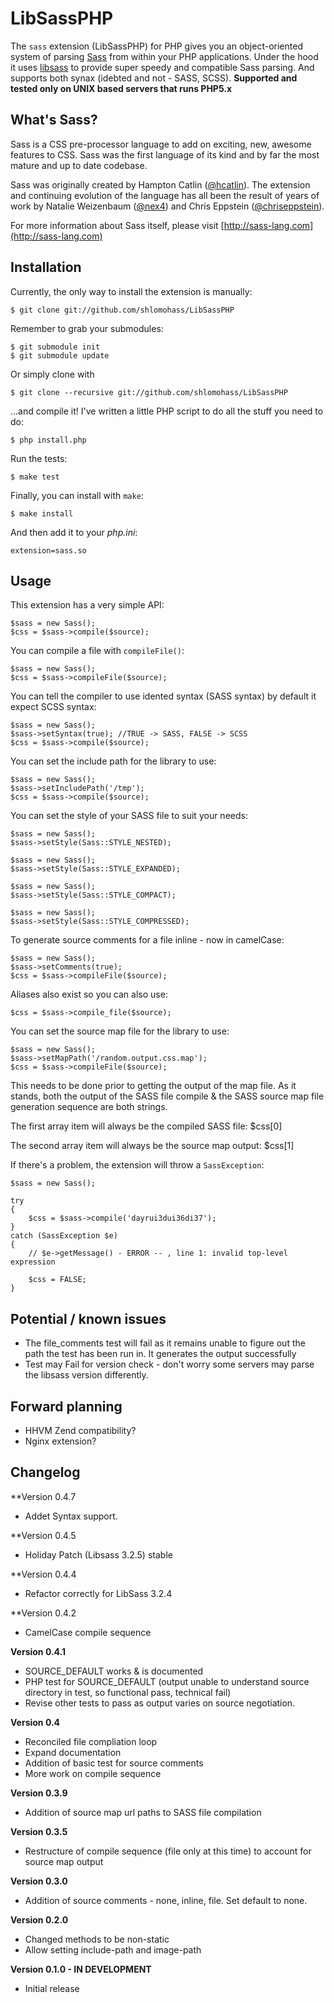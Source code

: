 # LibSassPHP

The `sass` extension (LibSassPHP) for PHP gives you an object-oriented system of parsing [Sass](http://sass-lang.com/) from within your PHP applications. Under the hood it uses [libsass](https://github.com/hcatlin/libsass) to provide super speedy and compatible Sass parsing.
And supports both synax (idebted and not - SASS, SCSS).
**Supported and tested only on UNIX based servers that runs PHP5.x**

## What's Sass?
 
Sass is a CSS pre-processor language to add on exciting, new, awesome features to CSS. Sass was the first language of its kind and by far the most mature and up to date codebase.

Sass was originally created by Hampton Catlin ([@hcatlin](http://twitter.com/hcatlin)). The extension and continuing evolution of the language has all been the result of years of work by Natalie Weizenbaum ([@nex4](http://twitter.com/nex4)) and Chris Eppstein ([@chriseppstein](http://twitter.com/chriseppstein)).

For more information about Sass itself, please visit [http://sass-lang.com](http://sass-lang.com)

## Installation

Currently, the only way to install the extension is manually:

    $ git clone git://github.com/shlomohass/LibSassPHP

Remember to grab your submodules:

    $ git submodule init
    $ git submodule update

Or simply clone with 
   
    $ git clone --recursive git://github.com/shlomohass/LibSassPHP

...and compile it! I've written a little PHP script to do all the stuff you need to do:

    $ php install.php

Run the tests:

    $ make test

Finally, you can install with `make`:

    $ make install

And then add it to your _php.ini_:

    extension=sass.so

## Usage

This extension has a very simple API:

    $sass = new Sass();
    $css = $sass->compile($source);

You can compile a file with `compileFile()`:

    $sass = new Sass();
    $css = $sass->compileFile($source);

You can tell the compiler to use idented syntax (SASS syntax) by default it expect SCSS syntax:

    $sass = new Sass();
    $sass->setSyntax(true); //TRUE -> SASS, FALSE -> SCSS
    $css = $sass->compile($source);
    
You can set the include path for the library to use:

    $sass = new Sass();
    $sass->setIncludePath('/tmp');
    $css = $sass->compile($source);

You can set the style of your SASS file to suit your needs:

    $sass = new Sass();
    $sass->setStyle(Sass::STYLE_NESTED);

    $sass = new Sass();
    $sass->setStyle(Sass::STYLE_EXPANDED);

    $sass = new Sass();
    $sass->setStyle(Sass::STYLE_COMPACT);

    $sass = new Sass();
    $sass->setStyle(Sass::STYLE_COMPRESSED);

To generate source comments for a file inline - now in camelCase:

    $sass = new Sass();
    $sass->setComments(true);
    $css = $sass->compileFile($source);

Aliases also exist so you can also use:

    $css = $sass->compile_file($source);

You can set the source map file for the library to use:

    $sass = new Sass();
    $sass->setMapPath('/random.output.css.map');
    $css = $sass->compileFile($source);

This needs to be done prior to getting the output of the map file. As it stands, both the output of the SASS file compile & the SASS source map file generation sequence are both strings.

The first array item will always be the compiled SASS file:
    $css[0]

The second array item will always be the source map output:
    $css[1]

If there's a problem, the extension will throw a `SassException`:

    $sass = new Sass();

    try
    {
        $css = $sass->compile('dayrui3dui36di37');
    }
    catch (SassException $e)
    {
        // $e->getMessage() - ERROR -- , line 1: invalid top-level expression

        $css = FALSE;
    }

## Potential / known issues

* The file_comments test will fail as it remains unable to figure out the path the test has been run in. It generates the output successfully
* Test may Fail for version check - don't worry some servers may parse the libsass version differently.

## Forward planning

* HHVM Zend compatibility?
* Nginx extension?

## Changelog

**Version 0.4.7
* Addet Syntax support.

**Version 0.4.5 
* Holiday Patch (Libsass 3.2.5) stable

**Version 0.4.4 
* Refactor correctly for LibSass 3.2.4

**Version 0.4.2
* CamelCase compile sequence

**Version 0.4.1**
* SOURCE_DEFAULT works & is documented
* PHP test for SOURCE_DEFAULT (output unable to understand source directory in test, so functional pass, technical fail)
* Revise other tests to pass as output varies on source negotiation.

**Version 0.4**
* Reconciled file compliation loop
* Expand documentation
* Addition of basic test for source comments
* More work on compile sequence

**Version 0.3.9**
* Addition of source map url paths to SASS file compilation

**Version 0.3.5**
* Restructure of compile sequence (file only at this time) to account for source map output

**Version 0.3.0**
* Addition of source comments - none, inline, file. Set default to none.

**Version 0.2.0**
* Changed methods to be non-static
* Allow setting include-path and image-path

**Version 0.1.0 - IN DEVELOPMENT**
* Initial release
